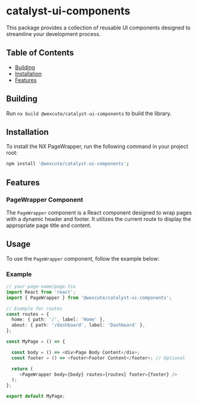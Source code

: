 # catalyst-ui-components

This package provides a collection of reusable UI components designed to streamline your development process.

## Table of Contents

- [Building](#Building)
- [Installation](#installation)
- [Features](#Features)

## Building

Run `nx build @wexcute/catalyst-ui-components` to build the library.

## Installation

To install the NX PageWrapper, run the following command in your project root:

```bash
npm install '@wexcute/catalyst-ui-components';

```
## Features


### PageWrapper Component

The `PageWrapper` component is a React component designed to wrap pages with a dynamic header and footer. It utilizes the current route to display the appropriate page title and content.


## Usage

To use the `PageWrapper` component, follow the example below:

### Example

```typescript
// your-page-name/page.tsx 
import React from 'react';
import { PageWrapper } from '@wexcute/catalyst-ui-components';

// Example for routes 
const routes = {
  home: { path: '/', label: 'Home' },
  about: { path: '/dashboard', label: 'Dashboard' },
};

const MyPage = () => {

  const body = () => <div>Page Body Content</div>;
  const footer = () => <footer>Footer Content</footer>; // Optional

  return (
     <PageWrapper body={body} routes={routes} footer={footer} />
  );
};

export default MyPage;
```

